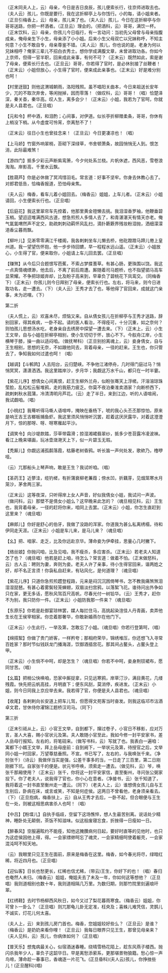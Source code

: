 <!-- { "loadSidebar": true } -->
（正末同夫人上，云）母亲，今日是吉日良辰，孩儿便索长行，往京师进取去也。（夫人云）孩儿，你既是要行，我在这折柳亭上与你饯行。小的每，请小姐来者。（正旦引梅香上，云）母亲，孩儿来了也。（夫人云）孩儿，今日在这折柳亭与你哥哥送路，你把一杯酒者。（正旦云）理会的。（把酒科，云）哥哥，满饮一杯。（正末饮科，云）母亲，你孩儿今日临行，有一言动问：当初先父母曾与母亲指腹成亲，俺母亲生下小生，母亲添了小小姐。后来小生父母双亡以兄妹称呼，不知主何意？小生不敢自专，母亲尊鉴不错。（夫人云）孩儿，你也说的是。老身为何以兄妹相呼？俺家三辈儿不招白衣秀士。想你学成满腹文章，未曾进取功各。你如今上京师，但得一官半职，回来成此亲事，有何不可？（正末云）既然如此，索是谢了母亲，便索长行去也。（正旦云）哥哥，你若得了官时，是必休别接了丝鞭者！（正末云）小姐但放心，小生得了官时，便来成此亲事也。（正末云）好是难分别也呵！

【村里迓鼓】则他这渭城朝雨，洛阳残照。虽不唱阳关曲本，今日来祖送长安年少，兀的不取次弃舍，等闲抛掉，因而零落！（做叹科，云）哥哥！（唱）恰楚泽深，秦关杳，秦华高。叹人生，离多会少！（正末云）小姐，我若为了官呵，你就是夫人县君也。（正旦唱）

【元和令】杯中酒，和泪酌；心间事，对伊道。似长亭折柳赠柔条，哥哥，你休有上梢没下梢。从今虚度可怜宵，奈离愁不了！

（正末云）往日小生也曾挂念来！（正旦云）今日更凄凉也！（唱）

【上马娇】竹窗外响翠梢，苔砌下深绿草，书舍顿萧条，故园悄悄无人到。恨怎消，此际最难煞！

【游四门】抵多少彩云声断紫鸾箫，今夕何处系兰桡。片帆休遮，西风恶，雪卷浪淘淘。岸影高，千里水云飘。

【胜葫芦】你是必休做了冥鸿惜羽毛。常言道：好事不坚牢。你身去休教心去了。对郎君低告，恰梅香报道，恐怕母亲焦。

（夫人云）梅香，看车儿着小姐回去。（梅香云）姐姐，上车儿者。（正末云）小姐请回，小生便索长行也。（正旦唱）

【后庭花】我这里翠帘车先控着，他那里黄金镫懒去挑。我泪湿香罗袖，他鞭垂碧玉梢。望迢迢堆满西风古道，想急煎煎人多情人去了，和青湛湛天有情天亦老。俺气氲氲喟然声不定交，助疏刺刺动羁怀风乱扫，滴扑簌簌界残妆粉泪抛，洒细濛濛浥香尘暮雨飘。

【柳叶儿】见淅零零满江千楼阁，我各剌剌坐车儿懒去桥，他矻蹬蹬马蹄儿倦上皇州道。我一望望伤怀抱，他一步步待回镳，早一程程水远山遥。（正末云）小姐放心，小生得了官，便来取你，小姐请上车儿回去罢。（正旦唱）

【赚煞】从今后只合题恨写芭蕉，不索占梦揲蓍草。有甚心肠，更珠围以饶。我这一点真情魂缥渺，他去后，不离了前后周遭。厮随着司马题桥，也不指望驷马高车显荣耀。不争把琼姬弃却，比及盼子高来到，早辜负了碧桃花下凤鸾交。（同梅香下）（正末云）你孩儿则今日拜别了母亲，便索长行也。左右，将马来，则今日进取功名，走一遭去。（下）（夫人云）王秀才去了也，等他得了官回来，成就这门亲事，未为迟哩。（下）


第二折

（夫人慌上，云）欢喜未尽，烦恼又来。自从倩女孩儿在折柳亭与王秀才送路，辞别回家，得其疾病，一卧不起。请的医人看治，不得痊可，十分沉重，如之奈何？则怕孩儿思想汤水吃，老身亲自去绣房中探望一遭去来。（下）（正末上，云）小生王文举，自与小姐在折柳亭相别，使小生切切于怀，放心不下。今舣舟江岸，小生横琴于膝，操一曲以适闷咱。（做抚琴科）（正旦别扮离魂上，云）妾身倩女，自与王生相别，思想的无奈，不如跟他同去，背着母亲，一径的赶来。王生也，你只管去了，争知我如何过遣也呵！（唱）

【越调】【斗鹌鹑】人去阳台，云归楚峡。不争他江渚停舟，几时得门庭过马？悄悄冥冥，潇潇洒洒。我这里踏岸沙，步月华；我觑这万水千山，都只在一时半霎。

【紫花儿序】想倩女心间离恨，赶王生柳外兰舟，似盼张骞天上浮槎。汗溶溶琼珠莹脸，乱松松云髻堆鸦，走的我筋力疲乏。你莫不夜泊秦淮卖酒家？向断桥西下，疏剌剌秋水菰蒲，冷清清明月芦花。（云）走了半日，来到江边，听的人语喧闹，我试觑咱。（唱）

【小桃红】我蓦听得马嘶人语喧哗，掩映在垂杨下，唬的我心头丕丕那惊怕，原来是响王吉王吉榔板捕鱼虾。我这里须风悄悄听沉罢，趁着这厌厌露华，对着这澄澄月下，惊的那呀、呀、呀寒雁起平沙。

【调笑令】向沙堤款踏，莎草带霜滑；掠湿湘裙翡翠纱，抵多少苍苔露冷凌波袜。看江上晚来堪画，玩冰壶潋滟天上下，似一片碧玉无瑕。

【秃厮儿】你觑远浦孤鹬落霞，枯藤老树昏鸦。听长笛一声何处发，歌欸乃，橹咿哑。

（云）兀那船头上琴声响，敢是王生？我试听咱。（唱）

【圣药王】近蓼洼，缆钓槎，有折蒲衰柳老蒹葭；傍水凹，折藕芽，见烟笼寒水月笼沙，茅舍两三家。

（正末云）这等夜深，只听得岸上女人声音，好似我倩女小姐，我试问一声波。（做问科，云）那壁不是倩女小姐么？这早晚来此怎的？（魂旦相见科，云）王生也，我背着母亲，一径的赶将你来，咱同上去罢。（正末云）小姐，你怎生直赶到这里来？（魂旦唱）

【麻郎儿】你好是舒心的伯牙，我做了没路的浑家。你道我为甚么私离绣榻，待和伊同走天涯。（正末云）小姐是车儿来，是马儿来？（魂旦唱）

【幺】把、咱家、走乏，比及你远赴京华。薄命妾为伊牵挂，思量心几时撇下。

【络丝娘】你抛闪咱，比及见咱，我不瘦杀，多应害杀。（正末云）若老夫人知道怎了也？（魂旦唱）他若是赶上咱，待怎么？常言道：做着不怕。（正末做怒科，云）古人云：聘则为妻，奔则为妾。老夫人许了亲事，待小生得官回来，谐两姓之好，却不名正言须！你袅私自赶来，有玷风化，是何道理？（魂旦唱）

【紫花儿序】只道你急煎煎趱登程路，元来是闷沉沉困倚琴书，怎不教我痛煞煞泪湿湿琵琶。有甚心着雾鬓轻笼蝉翅，双眉淡扫宫鸦，以落絮飞花。谁待问出外争如只在家，更无多话，愿秋风驾百尺高帆，尽春光付一树铅华。（云）王秀才，赶你不为别，我只防你一件。（正末云）小姐防我那一件来？（魂旦唱）

【东原乐】你若是赴御宴琼林罢，媒人每拦住马，高挑起染渲佳人丹青画，卖弄他生长在王侯宰相家。你恋着那奢华，你敢新婚燕尔在他门下。

（正末云）小生此行，一举及第，怎敢忘了小姐。（魂旦唱）你若行登第呵，（唱）

【绵搭絮】你做了贵门娇客，一样矜夸；那相府荣华，锦绣堆压，你还想飞入寻常百姓家？那时节似钱跃龙门播海涯，饮御酒插宫花。那其间占鳌头，占鳌头登上甲。

（正末云）小生倘不中呵，却是怎生？（魂旦唱）你若不中呵，妾身荆钗裙布，愿同甘苦。（唱）

【幺篇】把梢公快唤咱，恐家中厮捉拿，只见远寒鸦，岸草汀沙，满目黄花，几缕残霞。快先把云帆高挂，月明直下；便东风刮，莫消停，疾进发。（正末云）小姐，则今日同我上京应举去来。我若得了官，你便是夫人县君也。（魂旦唱）

【收尾】各剌剌向长安道上把车儿驾，但愿得文苑客当时奋发。则我这临邛市沽酒卓文君，甘休侍你濯锦江题桥汉司马。（同下）


第三折

（正末引祗从上，云）小官王文举，自到都下，撺过卷子，小官日不移影，应对万言，圣人大喜，赐小官状元及第。夫人敢随小官至此，我如今修一封平安家书，差人岳母行报知。左右的，将笔砚来。（做写书科，云）写就了也。我表白一遍咱：寓都下小婿王文举，拜上岳母座前：自到阙下，一举状元及第，待授官之后，文举同小姐一时回家，万望尊慈垂照。不宣。书已写了，左右的，与我唤张千来。（净扮张千）（诗云）我做伴当实是强，公差干事多的当，一日走了三百里，第二日刚刚捱下坑。自家张千的便是。状元爷呼唤，须索走一遭去。（做见科，云）爷，唤张千那厢使用？（正末云）张千，你将这一封平安家信，直至衡州，寻问张公弼家投下。你了老夫人，说我得了官也，你小心在意者。（净接书，云）张千知道了，我将着这一封书直至衡州走一遭云。（同下）（老夫人上，云）谁想倩女孩儿自与王生别后，卧病在床，或言或笑，不知是何症侯。这两日不曾看他，老身须亲看去。（下）（正旦抱病，梅香扶上，云）自从王秀才去后，一卧不起，但合眼便与王生在一处，则被这相思病害杀人也呵！（唱）

【中吕】【粉堞儿】自执手临歧，空留下这场憔悴，想人生最苦别离。说话处少精神，睡卧处无颠倒，茶饭不知滋味。似这般废寝忘食，折挫得一日瘦如一日。

【醉春风】空服遍眩约不能痊，知他这腌臢病何日起，要好时直等的见他时，也只为这症侯因他上得，得。一会家缥缈呵忘了魂灵，一会家精细呵使着躯壳，一会家混沌呵不知天地。

（云）我眼里只见王生在面前，原来是梅香在这里。梅香，如今春光将尽，绿暗红稀，将近四月也。（正旦唱）

【迎仙客】日长也愁更长，红稀也信尤稀，（带云)王生，你好下的也！（唱）春归也奄然人未归。（梅香云）姐姐，俺姐夫去了未及一年，你如何这等想他？（正旦唱）我则道相别也数十年，我则道相隔几万里。为数归期，则那竹院里刻遍琅玕翠。

【红绣鞋】去时节杨柳西风秋日，如今又过了梨花暮雨寒食。（梅香云）姐姐，你可曾卜一卦么？（正旦唱）则兀那龟儿卦无定准，枉央及；喜蛛儿难凭信，灵鹊儿不诚实，灯花儿何太喜。

（夫人上，云）来到孩儿房门首也。梅香，您姐姐较好些么？（正旦云）是谁？（梅香云）是奶奶来看你哩！（正旦云）我每日眼界只见王生，那曾见母亲来？（夫人见科，云）孩儿，你病体如何？（正旦唱）

【普天乐】想鬼病最关心，似宿酒迷春睡。绕晴雪杨花陌上，趁东风燕子楼西。抛闪杀我年少人，辜负子这韶华日。早是离愁添萦系，更那堪景物狼籍。愁心惊一声鸟啼，薄命趁一春事已，香魂逐一片花飞。(正旦昏科)(夫人云)孩儿，你挣挫些儿！(正旦醒科)(唱)

